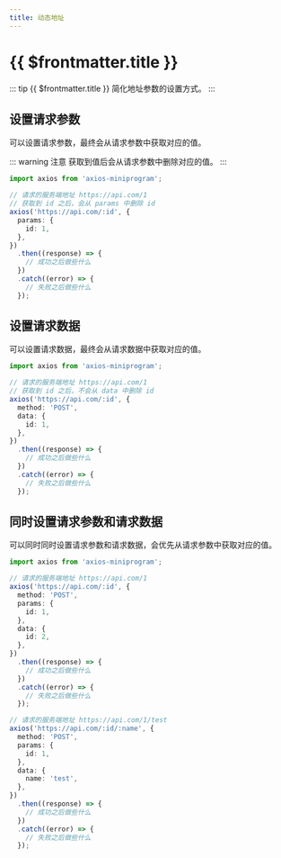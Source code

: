 ```yaml
---
title: 动态地址
---
```


# {{ $frontmatter.title }}

::: tip {{ $frontmatter.title }}
简化地址参数的设置方式。
:::

## 设置请求参数

可以设置请求参数，最终会从请求参数中获取对应的值。

::: warning 注意
获取到值后会从请求参数中删除对应的值。
:::

```ts
import axios from 'axios-miniprogram';

// 请求的服务端地址 https://api.com/1
// 获取到 id 之后，会从 params 中删除 id
axios('https://api.com/:id', {
  params: {
    id: 1,
  },
})
  .then((response) => {
    // 成功之后做些什么
  })
  .catch((error) => {
    // 失败之后做些什么
  });
```

## 设置请求数据

可以设置请求数据，最终会从请求数据中获取对应的值。

```ts
import axios from 'axios-miniprogram';

// 请求的服务端地址 https://api.com/1
// 获取到 id 之后，不会从 data 中删除 id
axios('https://api.com/:id', {
  method: 'POST',
  data: {
    id: 1,
  },
})
  .then((response) => {
    // 成功之后做些什么
  })
  .catch((error) => {
    // 失败之后做些什么
  });
```

## 同时设置请求参数和请求数据

可以同时同时设置请求参数和请求数据，会优先从请求参数中获取对应的值。

```ts
import axios from 'axios-miniprogram';

// 请求的服务端地址 https://api.com/1
axios('https://api.com/:id', {
  method: 'POST',
  params: {
    id: 1,
  },
  data: {
    id: 2,
  },
})
  .then((response) => {
    // 成功之后做些什么
  })
  .catch((error) => {
    // 失败之后做些什么
  });

// 请求的服务端地址 https://api.com/1/test
axios('https://api.com/:id/:name', {
  method: 'POST',
  params: {
    id: 1,
  },
  data: {
    name: 'test',
  },
})
  .then((response) => {
    // 成功之后做些什么
  })
  .catch((error) => {
    // 失败之后做些什么
  });
```
